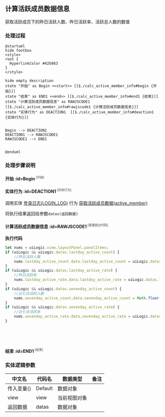 ## 计算活跃成员数据信息 <!-- {docsify-ignore-all} -->

   获取活跃成员下的昨日活跃人数、昨日活跃率、活跃总人数的数值

### 处理过程

```plantuml
@startuml
hide footbox
<style>
root {
  HyperlinkColor #42b983
}
</style>

hide empty description
state "开始" as Begin <<start>> [[$./calc_active_member_info#begin {开始}]]
state "结束" as END1 <<end>> [[$./calc_active_member_info#end1 {结束}]]
state "计算活跃成员数据信息" as RAWJSCODE1  [[$./calc_active_member_info#rawjscode1 {计算活跃成员数据信息}]]
state "实体行为" as DEACTION1  [[$./calc_active_member_info#deaction1 {实体行为}]]


Begin --> DEACTION1
DEACTION1 --> RAWJSCODE1
RAWJSCODE1 --> END1


@enduml
```


### 处理步骤说明

#### 开始 :id=Begin<sup class="footnote-symbol"> <font color=gray size=1>[开始]</font></sup>




#### 实体行为 :id=DEACTION1<sup class="footnote-symbol"> <font color=gray size=1>[实体行为]</font></sup>



调用实体 [登录日志(LOGIN_LOG)](module/Base/login_log.md) 行为 [获取活跃成员数据(active_member)](module/Base/login_log#行为) 

将执行结果返回给参数`datas(返回数据)`

#### 计算活跃成员数据信息 :id=RAWJSCODE1<sup class="footnote-symbol"> <font color=gray size=1>[直接前台代码]</font></sup>



<p class="panel-title"><b>执行代码</b></p>

```javascript
let nums = uiLogic.view.layoutPanel.panelItems;
if (uiLogic && uiLogic.datas.lastday_active_count) {
    //昨日活跃人数
    nums.lastday_active_count.data.lastday_active_count = uiLogic.datas.lastday_active_count;
}
if (uiLogic && uiLogic.datas.lastday_active_rate) {
    //昨日活跃率
    nums.lastday_active_rate.data.lastday_active_rate = uiLogic.datas.lastday_active_rate;
}
if (uiLogic && uiLogic.datas.sevenday_active_count) {
    //近七日活跃人数
    nums.sevenday_active_count.data.sevenday_active_count = Math.floor(uiLogic.datas.sevenday_active_count);
}
if (uiLogic && uiLogic.datas.sevenday_active_rate) {
    //近七日活跃率
    nums.sevenday_active_rate.data.sevenday_active_rate = uiLogic.datas.sevenday_active_rate;
}


      
    

```

#### 结束 :id=END1<sup class="footnote-symbol"> <font color=gray size=1>[结束]</font></sup>






### 实体逻辑参数

|    中文名   |    代码名    |  数据类型      |备注 |
| --------| --------| --------  | --------   |
|传入变量(<i class="fa fa-check"/></i>)|Default|数据对象||
|view|view|当前视图对象||
|返回数据|datas|数据对象||
